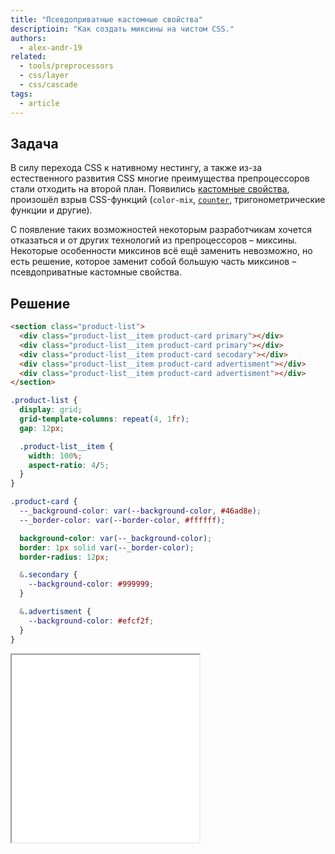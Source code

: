 ```yaml
---
title: "Псевдоприватные кастомные свойства"
descriptioin: "Как создать миксины на чистом CSS."
authors:
  - alex-andr-19
related:
  - tools/preprocessors
  - css/layer
  - css/cascade
tags:
  - article
---
```


## Задача

В силу перехода CSS к нативному нестингу, а также из-за естественного развития CSS многие преимущества препроцессоров стали отходить на второй план. Появились [кастомные свойства](/css/custom-properties/), произошёл взрыв CSS-функций (`color-mix`, [`counter`](/css/css-counters/), тригонометрические функции и другие).

С появление таких возможностей некоторым разработчикам хочется отказаться и от других технологий из препроцессоров – миксины. Некоторые особенности миксинов всё ещё заменить невозможно, но есть решение, которое заменит собой большую часть миксинов – псевдоприватные кастомные свойства.

## Решение

```html
<section class="product-list">
  <div class="product-list__item product-card primary"></div>
  <div class="product-list__item product-card primary"></div>
  <div class="product-list__item product-card secodary"></div>
  <div class="product-list__item product-card advertisment"></div>
  <div class="product-list__item product-card advertisment"></div>
</section>
```

```css
.product-list {
  display: grid;
  grid-template-columns: repeat(4, 1fr);
  gap: 12px;

  .product-list__item {
    width: 100%;
    aspect-ratio: 4/5;
  }
}

.product-card {
  --_background-color: var(--background-color, #46ad8e);
  --_border-color: var(--border-color, #ffffff);

  background-color: var(--_background-color);
  border: 1px solid var(--_border-color);
  border-radius: 12px;

  &.secondary {
    --background-color: #999999;
  }

  &.advertisment {
    --background-color: #efcf2f;
  }
}
```

<iframe title="Пример использования кастомных свойств" src="demos/products-demo/" height="300"></iframe>
